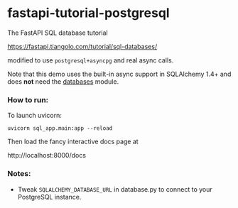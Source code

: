# fastapi-tutorial-postgresql 

The FastAPI SQL database tutorial 

https://fastapi.tiangolo.com/tutorial/sql-databases/

modified to use `postgresql+asyncpg` and real async calls.  

Note that this demo uses the built-in async support in SQLAlchemy 1.4+ and does **not** need the [databases](https://pypi.org/project/databases/) module. 

### How to run:

To launch uvicorn: 

```
uvicorn sql_app.main:app --reload
```

Then load the fancy interactive docs page at   
  
http://localhost:8000/docs

### Notes:

- Tweak `SQLALCHEMY_DATABASE_URL` in database.py to connect
to your PostgreSQL instance.
